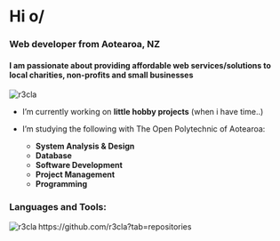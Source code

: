 <h1 align="left">Hi o/</h1>
<h3 align="left">Web developer from Aotearoa, NZ</h3>
<h4 align="left">I am passionate about providing affordable web services/solutions to local charities, non-profits and small businesses</h4>

<p align="left"> <img src="https://komarev.com/ghpvc/?username=r3cla&label=Profile%20views&color=0e75b6&style=flat" alt="r3cla" /> </p>

- I’m currently working on **little hobby projects** (when i have time..)

- I’m studying the following with The Open Polytechnic of Aotearoa:
  - **System Analysis & Design**
  - **Database**
  - **Software Development**
  - **Project Management**
  - **Programming**

<h3 align="left">Languages and Tools:</h3>
<p><img align="left" src="https://github-readme-stats.vercel.app/api/top-langs?username=r3cla&show_icons=true&theme=tokyonight&locale=en&layout=compact" alt="r3cla" /></p>

<p>https://github.com/r3cla?tab=repositories</p>
